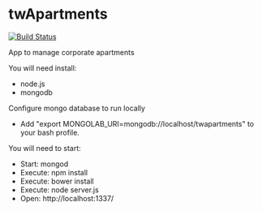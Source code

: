 # twApartments

[![Build Status](https://snap-ci.com/tayanefernandes/twApartments/branch/master/build_image)](https://snap-ci.com/tayanefernandes/twApartments/branch/master)

App to manage corporate apartments

You will need install:
- node.js
- mongodb

Configure mongo database to run locally
- Add "export MONGOLAB_URI=mongodb://localhost/twapartments" to your bash profile.

You will need to start:
- Start: mongod
- Execute: npm install
- Execute: bower install
- Execute: node server.js
- Open: http://localhost:1337/
